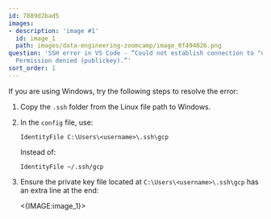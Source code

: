 ```yaml
---
id: 7889d2bad5
images:
- description: 'image #1'
  id: image_1
  path: images/data-engineering-zoomcamp/image_0f494026.png
question: 'SSH error in VS Code - “Could not establish connection to "de-zoomcamp":
  Permission denied (publickey).”'
sort_order: 1
---
```


If you are using Windows, try the following steps to resolve the error:

1. Copy the `.ssh` folder from the Linux file path to Windows.
2. In the `config` file, use:
   
   ```
   IdentityFile C:\Users\<username>\.ssh\gcp
   ```
   
   Instead of:
   
   ```
   IdentityFile ~/.ssh/gcp
   ```

3. Ensure the private key file located at `C:\Users\<username>\.ssh\gcp` has an extra line at the end:

   <{IMAGE:image_1}>
